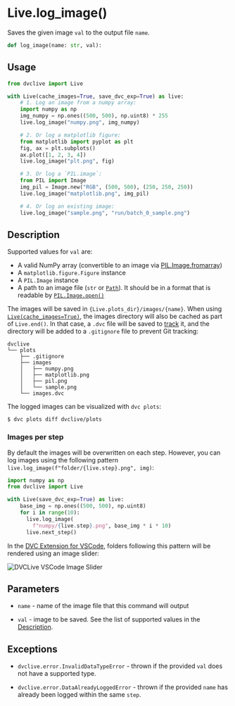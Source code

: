 # Live.log_image()

Saves the given image `val` to the output file `name`.

```py
def log_image(name: str, val):
```

## Usage

```py
from dvclive import Live

with Live(cache_images=True, save_dvc_exp=True) as live:
    # 1. Log an image from a numpy array:
    import numpy as np
    img_numpy = np.ones((500, 500), np.uint8) * 255
    live.log_image("numpy.png", img_numpy)

    # 2. Or log a matplotlib figure:
    from matplotlib import pyplot as plt
    fig, ax = plt.subplots()
    ax.plot([1, 2, 3, 4])
    live.log_image("plt.png", fig)

    # 3. Or log a `PIL.image`:
    from PIL import Image
    img_pil = Image.new("RGB", (500, 500), (250, 250, 250))
    live.log_image("matplotlib.png", img_pil)

    # 4. Or log an existing image:
    live.log_image("sample.png", "run/batch_0_sample.png")
```

## Description

Supported values for `val` are:

- A valid NumPy array (convertible to an image via
  [PIL.Image.fromarray](https://pillow.readthedocs.io/en/stable/reference/Image.html#PIL.Image.fromarray))
- A `matplotlib.figure.Figure` instance
- A `PIL.Image` instance
- A path to an image file (`str` or
  [`Path`](https://docs.python.org/3/library/pathlib.html#pathlib.Path)). It
  should be in a format that is readable by
  [`PIL.Image.open()`](https://pillow.readthedocs.io/en/stable/reference/Image.html#PIL.Image.open)

The images will be saved in `{Live.plots_dir}/images/{name}`. When using
[`Live(cache_images=True)`](/doc/dvclive/live#parameters), the images directory
will also be <abbr>cached</abbr> as part of `Live.end()`. In that case, a `.dvc`
file will be saved to
[track](/doc/dvclive/how-it-works#track-large-artifacts-with-dvc) it, and the
directory will be added to a `.gitignore` file to prevent Git tracking:

```
dvclive
└── plots
    ├── .gitignore
    ├── images
    │   ├── numpy.png
    │   ├── matplotlib.png
    │   ├── pil.png
    │   └── sample.png
    └── images.dvc
```

<admon type="tip">

The logged images can be visualized with `dvc plots`:

```cli
$ dvc plots diff dvclive/plots
```

</admon>

### Images per step

By default the images will be overwritten on each step. However, you can log
images using the following pattern
`live.log_image(f"folder/{live.step}.png", img)`:

```py
import numpy as np
from dvclive import Live

with Live(save_dvc_exp=True) as live:
    base_img = np.ones((500, 500), np.uint8)
    for i in range(10):
      live.log_image(
        f"numpy/{live.step}.png", base_img * i * 10)
      live.next_step()
```

In the
[DVC Extension for VSCode](https://marketplace.visualstudio.com/items?itemName=Iterative.dvc),
folders following this pattern will be rendered using an image slider:

![DVCLive VSCode Image Slider](/img/dvclive-vscode-image-slider.gif)

## Parameters

- `name` - name of the image file that this command will output

- `val` - image to be saved. See the list of supported values in the
  [Description](#description).

## Exceptions

- `dvclive.error.InvalidDataTypeError` - thrown if the provided `val` does not
  have a supported type.

- `dvclive.error.DataAlreadyLoggedError` - thrown if the provided `name` has
  already been logged within the same `step`.
